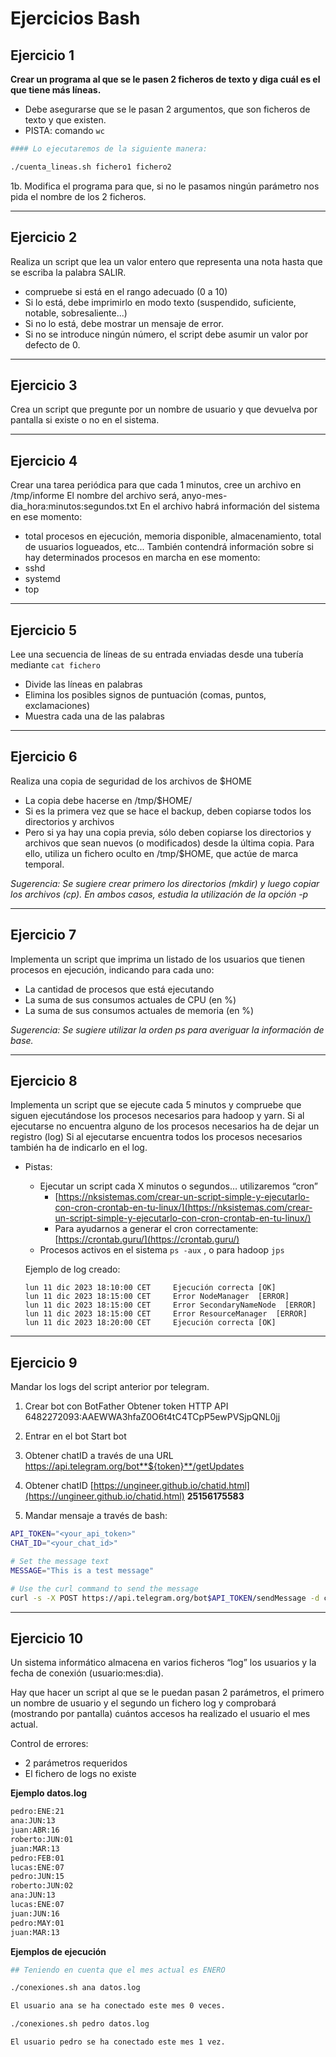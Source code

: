 # Ejercicios Bash


## Ejercicio 1

**Crear un programa al que se le pasen 2 ficheros de texto y diga cuál es el que tiene más líneas.**

- Debe asegurarse que se le pasan 2 argumentos, que son ficheros de texto y que existen.
- PISTA: comando `wc`

```bash
#### Lo ejecutaremos de la siguiente manera:

./cuenta_lineas.sh fichero1 fichero2
```

1b. Modifica el programa para que, si no le pasamos ningún parámetro nos pida el nombre de los 2 ficheros.

--------
## Ejercicio 2

Realiza un script que lea un valor entero que representa una nota hasta que se escriba la palabra SALIR.

- compruebe si está en el rango adecuado (0 a 10)
- Si lo está, debe imprimirlo en modo texto (suspendido, suficiente, notable, sobresaliente...)
- Si no lo está, debe mostrar un mensaje de error.
- Si no se introduce ningún número, el script debe asumir un valor por defecto de 0.

------
## Ejercicio 3

Crea un script que pregunte por un nombre de usuario y que devuelva por pantalla si existe o no en el sistema.

----
## Ejercicio 4

Crear una tarea periódica para que cada 1 minutos, cree un archivo en /tmp/informe
El nombre del archivo será, anyo-mes-dia_hora:minutos:segundos.txt
En el archivo habrá información del sistema en ese momento:
 - total procesos en ejecución, memoria disponible, almacenamiento, total de usuarios logueados, etc...
También contendrá información sobre si hay determinados procesos en marcha en ese momento:
 - sshd
 - systemd
 - top
 
---
## Ejercicio 5

Lee una secuencia de líneas de su entrada enviadas desde una tubería mediante `cat fichero`
- Divide las líneas en palabras
- Elimina los posibles signos de puntuación (comas, puntos, exclamaciones)
- Muestra cada una de las palabras

---
## Ejercicio 6

Realiza una copia de seguridad de los archivos de $HOME

- La copia debe hacerse en /tmp/$HOME/
- Si es la primera vez que se hace el backup, deben copiarse todos los directorios y archivos
- Pero si ya hay una copia previa, sólo deben copiarse los directorios y archivos que sean nuevos (o modificados) desde la última copia. Para ello, utiliza un fichero oculto en /tmp/$HOME, que actúe de marca temporal.

*Sugerencia: Se sugiere crear primero los directorios (mkdir) y luego copiar los archivos (cp). En ambos casos, estudia la utilización de la opción -p*

---
## Ejercicio 7

Implementa un script que imprima un listado de los usuarios que tienen procesos en ejecución, indicando para cada uno:

- La cantidad de procesos que está ejecutando
- La suma de sus consumos actuales de CPU (en %)
- La suma de sus consumos actuales de memoria (en %)

*Sugerencia: Se sugiere utilizar la orden ps para averiguar la información de base.*

---
## Ejercicio 8

Implementa un script que se ejecute cada 5 minutos y compruebe que siguen ejecutándose los procesos necesarios para hadoop y yarn. 
Si al ejecutarse no encuentra alguno de los procesos necesarios ha de dejar un registro (log)
Si al ejecutarse encuentra todos los procesos necesarios también ha de indicarlo en el log.

- Pistas:
    - Ejecutar un script cada X minutos o segundos… utilizaremos “cron”
        - [https://nksistemas.com/crear-un-script-simple-y-ejecutarlo-con-cron-crontab-en-tu-linux/](https://nksistemas.com/crear-un-script-simple-y-ejecutarlo-con-cron-crontab-en-tu-linux/)
        - Para ayudarnos a generar el cron correctamente: [https://crontab.guru/](https://crontab.guru/)
    - Procesos activos en el sistema `ps -aux` , o para hadoop `jps`
    
    Ejemplo de log creado:
    
    ```
    lun 11 dic 2023 18:10:00 CET     Ejecución correcta [OK]
    lun 11 dic 2023 18:15:00 CET     Error NodeManager  [ERROR]
    lun 11 dic 2023 18:15:00 CET     Error SecondaryNameNode  [ERROR]
    lun 11 dic 2023 18:15:00 CET     Error ResourceManager  [ERROR]
    lun 11 dic 2023 18:20:00 CET     Ejecución correcta [OK]
    ```
    


----
## Ejercicio 9

Mandar los logs del script anterior por telegram.
1. Crear bot con BotFather
Obtener token HTTP API
6482272093:AAEWWA3hfaZ0O6t4tC4TCpP5ewPVSjpQNL0jj

1. Entrar en el bot Start bot
2. Obtener chatID a través de una URL
    https://api.telegram.org/bot**${token}**/getUpdates
3. Obtener chatID
[https://ungineer.github.io/chatid.html](https://ungineer.github.io/chatid.html)
    **25156175583**
4. Mandar mensaje a través de bash:

```bash
API_TOKEN="<your_api_token>"
CHAT_ID="<your_chat_id>"

# Set the message text
MESSAGE="This is a test message"

# Use the curl command to send the message
curl -s -X POST https://api.telegram.org/bot$API_TOKEN/sendMessage -d chat_id=$CHAT_ID -d text="$MESSAGE"
```


---
## Ejercicio 10

Un sistema informático almacena en varios ficheros “log” los usuarios y la fecha de conexión (usuario:mes:dia).

Hay que hacer un script al que se le puedan pasan 2 parámetros, el primero un nombre de usuario y el segundo un fichero log y comprobará (mostrando por pantalla) cuántos accesos ha realizado el usuario el mes actual.

Control de errores:

- 2 parámetros requeridos
- El fichero de logs no existe

**Ejemplo datos.log**

```bash
pedro:ENE:21
ana:JUN:13
juan:ABR:16
roberto:JUN:01
juan:MAR:13
pedro:FEB:01
lucas:ENE:07
pedro:JUN:15
roberto:JUN:02
ana:JUN:13
lucas:ENE:07
juan:JUN:16
pedro:MAY:01
juan:MAR:13
```

**Ejemplos de ejecución**

```bash
## Teniendo en cuenta que el mes actual es ENERO

./conexiones.sh ana datos.log

El usuario ana se ha conectado este mes 0 veces.

./conexiones.sh pedro datos.log

El usuario pedro se ha conectado este mes 1 vez.
```
